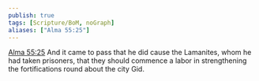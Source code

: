 ```yaml
---
publish: true
tags: [Scripture/BoM, noGraph]
aliases: ["Alma 55:25"]
---
```

[Alma 55:25](https://churchofjesuschrist.org/study/scriptures/bofm/alma/55?lang=eng&id=p25#p25) And it came to pass that he did cause the Lamanites, whom he had taken prisoners, that they should commence a labor in strengthening the fortifications round about the city Gid.
